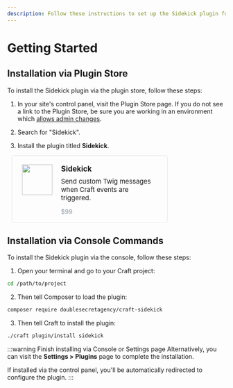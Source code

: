 ```yaml
---
description: Follow these instructions to set up the Sidekick plugin for Craft CMS. This simple step-by-step guide shows how to get started.
---
```


# Getting Started

## Installation via Plugin Store

To install the Sidekick plugin via the plugin store, follow these steps:

1. In your site's control panel, visit the Plugin Store page. If you do not see a link to the Plugin Store, be sure you are working in an environment which [allows admin changes](https://craftcms.com/docs/4.x/config/config-settings.html#allowadminchanges).

2. Search for "Sidekick".

3. Install the plugin titled **Sidekick**.

<div style="
    display: flex;
    padding: 20px 23px 2px;
    border: 1px solid #e3e5e8;
    border-radius: 5px;
    box-sizing: border-box;
    position: relative;
    width: 360px;
    margin: 0 10px;
    font-size: 14px; margin-bottom:16px
">
    <div style="margin-right:20px">
        <img src="/images/icon.svg" width="70" alt="">
    </div>
    <div>
        <strong style="font-size:17px">Sidekick</strong>
        <div style="font-size:15px; margin-top:9px;">Send custom Twig messages when Craft events are triggered.</div>
        <p style="color:#8f98a3 !important; font-weight:normal;">$99</p>
    </div>
</div>

## Installation via Console Commands

To install the Sidekick plugin via the console, follow these steps:

1. Open your terminal and go to your Craft project:

```sh
cd /path/to/project
```

2. Then tell Composer to load the plugin:

```sh
composer require doublesecretagency/craft-sidekick
```

3. Then tell Craft to install the plugin:

```sh
./craft plugin/install sidekick
```

:::warning Finish installing via Console or Settings page
Alternatively, you can visit the **Settings > Plugins** page to complete the installation.

If installed via the control panel, you'll be automatically redirected to configure the plugin.
:::
